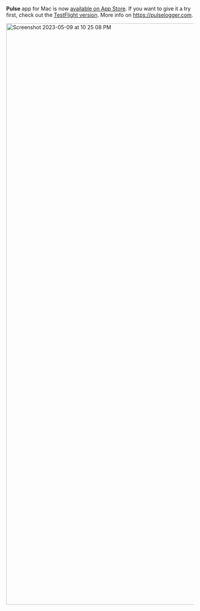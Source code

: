 **Pulse** app for Mac is now [available on App Store](https://apps.apple.com/us/app/pulse-network-logger/id6661031747). If you want to give it a try first, check out the [TestFlight version](https://testflight.apple.com/join/1jcanE3q). More info on https://pulselogger.com.

<img width="1559" alt="Screenshot 2023-05-09 at 10 25 08 PM" src="https://github.com/kean/Pulse/assets/1567433/6ba7d6a7-7033-4f81-89f2-338eff7ef82e">
